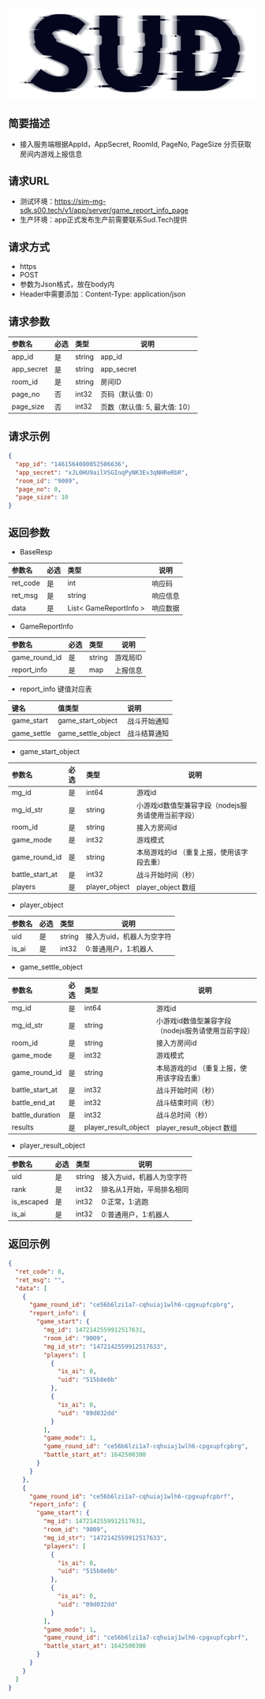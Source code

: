#

![SUD](../../Resource/logo.png)

## 简要描述

- 接入服务端根据AppId，AppSecret, RoomId, PageNo, PageSize 分页获取房间内游戏上报信息

## 请求URL

- 测试环境：https://sim-mg-sdk.s00.tech/v1/app/server/game_report_info_page
- 生产环境：app正式发布生产前需要联系Sud.Tech提供

## 请求方式
- https
- POST
- 参数为Json格式，放在body内
- Header中需要添加：Content-Type: application/json

## 请求参数

| 参数名        |必选|类型| 说明                  |
|:-----------|:---|:-----|---------------------|
| app_id     |是  |string | app_id              |
| app_secret |是  |string | app_secret          |
| room_id    |是  |string | 房间ID                |
| page_no    |否  |int32 | 页码（默认值: 0）          |
| page_size  |否  |int32 | 页数（默认值: 5, 最大值: 10） |

## 请求示例

```json
{
  "app_id": "1461564080052506636",
  "app_secret": "xJL0HU9ailVSGInqPyNK3Ev3qNHReRbR",
  "room_id": "9009",
  "page_no": 0,
  "page_size": 10
}
```

## 返回参数

- BaseResp

|参数名|必选| 类型                     | 说明   |
|:----    |:---|:-----------------------|------|
|ret_code |是  | int                    | 响应码  |
|ret_msg |是  | string                 | 响应信息 |
|data |是 | List< GameReportInfo > | 响应数据 |

- GameReportInfo

|参数名|必选| 类型     | 说明                 |
|:----    |:---|:----- |-----   |
|game_round_id |是  |string |游戏局ID  |
|report_info |是  |map | 上报信息    |

- report_info 键值对应表

| 键名          | 值类型         | 说明     |
|:------------|:------------|:-------|
| game_start  | game_start_object | 战斗开始通知 |
| game_settle | game_settle_object | 战斗结算通知 |

- game_start_object

|参数名|必选|类型|说明|
|:----|:---|:-----|-----|
|mg_id |是  |int64 |游戏id |
|mg_id_str |是  |string |小游戏id数值型兼容字段（nodejs服务请使用当前字段） |
|room_id |是 |string |接入方房间id  |
|game_mode  |是 |int32 |游戏模式  |
|game_round_id |是 |string |本局游戏的id （重复上报，使用该字段去重） |
|battle_start_at |是 |int32 |战斗开始时间（秒）  |
|players |是 |player_object |player_object 数组 |

- player_object

|参数名|必选|类型|说明|
|:----|:---|:-----|-----|
|uid |是 |string|接入方uid，机器人为空字符 |
|is_ai |是 |int32|0:普通用户，1:机器人 |


- game_settle_object

|参数名|必选|类型|说明|
|:----|:---|:-----|-----|
|mg_id |是  |int64 |游戏id |
|mg_id_str |是  |string |小游戏id数值型兼容字段（nodejs服务请使用当前字段） |
|room_id |是 |string |接入方房间id  |
|game_mode  |是 |int32 |游戏模式  |
|game_round_id |是 |string |本局游戏的id （重复上报，使用该字段去重） |
|battle_start_at |是 |int32 |战斗开始时间（秒）  |
|battle_end_at |是 |int32 |战斗结束时间（秒）  |
|battle_duration |是 |int32 |战斗总时间（秒） |
|results  |是 |player_result_object |player_result_object 数组 |

- player_result_object

|参数名|必选|类型|说明|
|:----|:---|:-----|-----|
|uid |是 |string|接入方uid，机器人为空字符 |
|rank |是 |int32|排名从1开始，平局排名相同 |
|is_escaped |是 |int32|0:正常，1:逃跑 |
|is_ai |是 |int32|0:普通用户，1:机器人 |

## 返回示例

```json
{
  "ret_code": 0,
  "ret_msg": "",
  "data": [
    {
      "game_round_id": "ce56b6lzi1a7-cqhuiaj1wlh6-cpgxupfcpbrg",
      "report_info": {
        "game_start": {
          "mg_id": 1472142559912517631,
          "room_id": "9009",
          "mg_id_str": "1472142559912517633",
          "players": [
            {
              "is_ai": 0,
              "uid": "515b8e0b"
            },
            {
              "is_ai": 0,
              "uid": "09d032dd"
            }
          ],
          "game_mode": 1,
          "game_round_id": "ce56b6lzi1a7-cqhuiaj1wlh6-cpgxupfcpbrg",
          "battle_start_at": 1642500300
        }
      }
    },
    {
      "game_round_id": "ce56b6lzi1a7-cqhuiaj1wlh6-cpgxupfcpbrf",
      "report_info": {
        "game_start": {
          "mg_id": 1472142559912517631,
          "room_id": "9009",
          "mg_id_str": "1472142559912517633",
          "players": [
            {
              "is_ai": 0,
              "uid": "515b8e0b"
            },
            {
              "is_ai": 0,
              "uid": "09d032dd"
            }
          ],
          "game_mode": 1,
          "game_round_id": "ce56b6lzi1a7-cqhuiaj1wlh6-cpgxupfcpbrf",
          "battle_start_at": 1642500300
        }
      }
    }
  ]
}
```
